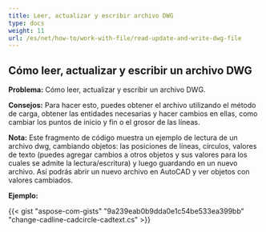 ```yaml
---
title: Leer, actualizar y escribir archivo DWG
type: docs
weight: 11
url: /es/net/how-to/work-with-file/read-update-and-write-dwg-file
---
```


## **Cómo leer, actualizar y escribir un archivo DWG**

**Problema:** Cómo leer, actualizar y escribir un archivo DWG.

**Consejos:** Para hacer esto, puedes obtener el archivo utilizando el método de carga, obtener las entidades necesarias y hacer cambios en ellas, como cambiar los puntos de inicio y fin o el grosor de las líneas.

**Nota:** Este fragmento de código muestra un ejemplo de lectura de un archivo dwg, cambiando objetos: las posiciones de líneas, círculos, valores de texto (puedes agregar cambios a otros objetos y sus valores para los cuales se admite la lectura/escritura) y luego guardando en un nuevo archivo. Así podrás abrir un nuevo archivo en AutoCAD y ver objetos con valores cambiados.

**Ejemplo:**

{{< gist "aspose-com-gists" "9a239eab0b9dda0e1c54be533ea399bb" "change-cadline-cadcircle-cadtext.cs" >}}
